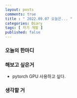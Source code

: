 ```yaml
---
layout: posts
comments: true
title : " 2022.09.07 오늘은... "
categories: Diary
tags: [ 자기 개발 ]
published: false
---
```


### 오늘의 한마디

### 해보고 싶은거

- pytorch GPU 사용하고 싶다.

### 생각할 거
